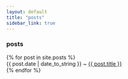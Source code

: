 ```yaml
---
layout: default
title: "posts"
sidebar_link: true
---
```


<h3> posts </h3>
<div class="posts">
  {% for post in site.posts %}
    <div>
       <span> {{ post.date | date_to_string }} ~ </span> <a href="{{ post.url }}">{{ post.title }}</a> 
    </div>
  {% endfor %}
</div>